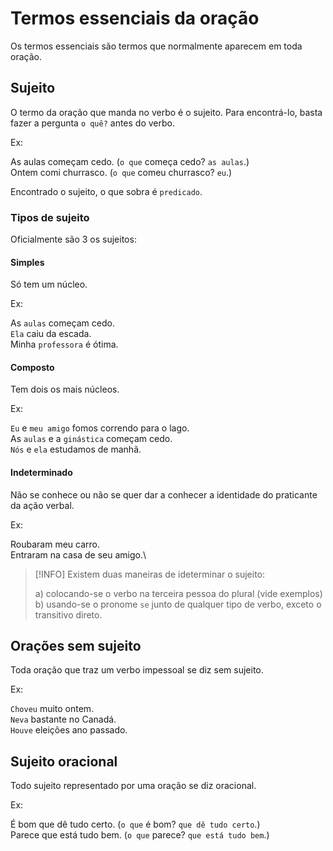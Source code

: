 # Termos essenciais da oração

Os termos essenciais são termos que normalmente aparecem em toda oração.

## Sujeito

O termo da oração que manda no verbo é o sujeito. Para encontrá-lo, basta fazer
a pergunta `o quê?` antes do verbo.

Ex:

As aulas começam cedo. (`o que` começa cedo? `as aulas`.)\
Ontem comi churrasco. (`o que` comeu churrasco? `eu`.)

Encontrado o sujeito, o que sobra é `predicado`.

### Tipos de sujeito

Oficialmente são 3 os sujeitos:

#### Simples

Só tem um núcleo.

Ex:

As `aulas` começam cedo.\
`Ela` caiu da escada.\
Minha `professora` é ótima.

#### Composto

Tem dois os mais núcleos.

Ex:

`Eu` e `meu amigo` fomos correndo para o lago.\
As `aulas` e a `ginástica` começam cedo.\
`Nós` e `ela` estudamos de manhã.

#### Indeterminado

Não se conhece ou não se quer dar a conhecer a identidade do praticante da ação
verbal.

Ex:

Roubaram meu carro.\
Entraram na casa de seu amigo.\

> [!INFO]
> Existem duas maneiras de ideterminar o sujeito:
>
> a) colocando-se o verbo na terceira pessoa do plural (vide exemplos)
> b) usando-se o pronome `se` junto de qualquer tipo de verbo, exceto o transitivo direto.

## Orações sem sujeito

Toda oração que traz um verbo impessoal se diz sem sujeito.

Ex:

`Choveu` muito ontem.\
`Neva` bastante no Canadá.\
`Houve` eleições ano passado.

## Sujeito oracional

Todo sujeito representado por uma oração se diz oracional.

Ex:

É bom que dê tudo certo. (`o que` é bom? `que dê tudo certo`.)\
Parece que está tudo bem. (`o que` parece? `que está tudo bem`.)
